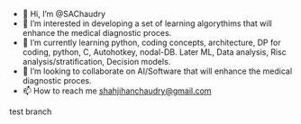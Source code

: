 - 👋 Hi, I’m @SAChaudry
- 👀 I’m interested in developing a set of learning algorythims that will enhance the medical diagnostic proces.
- 🌱 I’m currently learning python, coding concepts, architecture, DP for coding, python, C, Autohotkey, nodal-DB. Later ML, Data analysis, Risc analysis/stratification, Decision models.
- 💞️ I’m looking to collaborate on AI/Software that will enhance the medical diagnostic proces.
- 📫 How to reach me shahjihanchaudry@gmail.com

<!---
SAChaudry/SAChaudry is a ✨ special ✨ repository because its `README.md` (this file) appears on your GitHub profile.
You can click the Preview link to take a look at your changes.
--->

test branch
